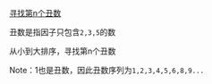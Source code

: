 
[寻找第n个丑数](https://www.lintcode.com/problem/ugly-number-ii)

丑数是指因子只包含`2,3,5`的数

从小到大排序，寻找第n个丑数

Note：1也是丑数，因此丑数序列为`1,2,3,4,5,6,8,9...`

